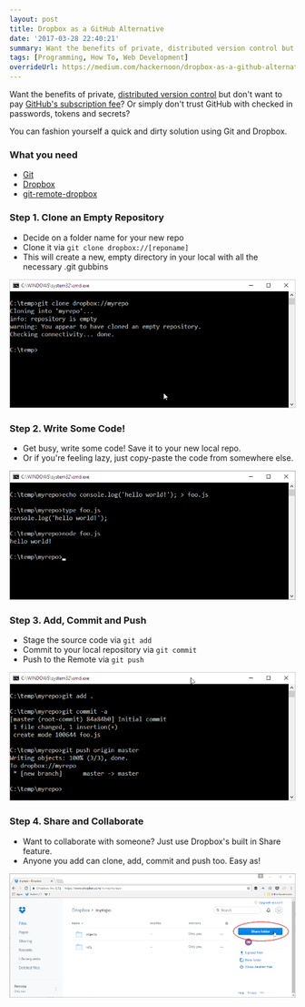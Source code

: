 ```yaml
---
layout: post
title: Dropbox as a GitHub Alternative
date: '2017-03-28 22:40:21'
summary: Want the benefits of private, distributed version control but don’t want to pay GitHub’s subscription fee? Or simply don’t trust GitHub with checked in passwords, tokens and secrets? ...
tags: [Programming, How To, Web Development]
overrideUrl: https://medium.com/hackernoon/dropbox-as-a-github-alternative-4de87be0d360
---
```


Want the benefits of private, <a href="https://en.wikipedia.org/wiki/Distributed_version_control" target="_blank">distributed version control</a> but don't want to pay <a href="https://github.com/pricing" target="_blank">GitHub's subscription fee</a>? Or simply don't trust GitHub with checked in passwords, tokens and secrets?

You can fashion yourself a quick and dirty solution using Git and Dropbox.

### What you need

* <a href="https://git-scm.com/downloads" target="_blank">Git</a>
* <a href="https://www.dropbox.com" target="_blank">Dropbox</a>
* <a href="https://github.com/anishathalye/git-remote-dropbox" target="_blank">git-remote-dropbox</a>

### Step 1. Clone an Empty Repository

* Decide on a folder name for your new repo
* Clone it via <code>git clone dropbox://[reponame]</code>
* This will create a new, empty directory in your local with all the necessary .git gubbins

![](/img/posts/git-dropbox-step-1.png)

### Step 2. Write Some Code!

* Get busy, write some code! Save it to your new local repo.
* Or if you're feeling lazy, just copy-paste the code from somewhere else.

![](/img/posts/git-dropbox-step-2.png)

### Step 3. Add, Commit and Push

* Stage the source code via <code>git add</code>
* Commit to your local repository via <code>git commit</code>
* Push to the Remote via <code>git push</code>

![](/img/posts/git-dropbox-step-3.png)

### Step 4. Share and Collaborate

* Want to collaborate with someone? Just use Dropbox's built in Share feature.
* Anyone you add can clone, add, commit and push too. Easy as!

![](/img/posts/git-dropbox-step-4.png)